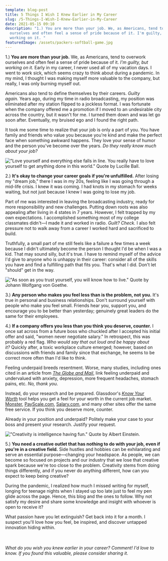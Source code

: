 ```yaml
---
template: blog-post
title: 5 Things I Wish I Knew Earlier in My Career
slug: /5-Things-I-Wish-I-Knew-Earlier-in-My-Career
date: 2021-05-15 09:10
description: "1.) You are more than your job. We, as Americans, tend to overwork
  ourselves and often feel a sense of pride because of it. I'm guilty, but
  working on it. "
featuredImage: /assets/packers-softball-game.jpg
---
```

<!--StartFragment-->

1.) **You are more than your job.** We, as Americans, tend to overwork ourselves and often feel a sense of pride because of it. *I'm guilty, but working on it.* Early in my career, I never used all of my vacation days. I went to work sick, which seems crazy to think about during a pandemic. In my mind, I thought I was making myself more valuable to the company, but really, I was only burning myself out.

Americans also tend to define themselves by their careers. *Guilty again.* Years ago, during my time in radio broadcasting, my position was eliminated after my station flipped to a jockless format. I was fortunate when the company offered me a promotion if I moved to an undesirable city across the country, but it wasn't for me. I turned them down and was let go soon after. Eventually, my bruised ego and I found the right path.

It took me some time to realize that your job is only a part of you. You have family and friends who value you because you're kind and make the perfect face when something awkward happens. They love your sense of humor and the person you've become over the years. *Do they really know much about your job?*

<!--EndFragment-->

!["Love yourself and everything else falls in line. You really have to love yourself to get anything done in this world." Quote by Lucille Ball.](/assets/lucy.png "Quote by Lucille Ball.")

<!--StartFragment-->

2.) **It's okay to change your career goals if you're unfulfilled.** After losing my "dream job," there I was in my 20s, feeling like I was going through a mid-life crisis. I knew it was coming. I had knots in my stomach for weeks waiting, but not just because I knew I was going to lose my job.

Part of me was interested in leaving the broadcasting industry, ready for more responsibility and new challenges. Putting down roots was also appealing after living in 4 states in 7 years. However, I felt trapped by my own expectations. I accomplished something most of my college classmates didn't—I made it and worked in radio. *Guilt? Check.* I also felt pressure not to walk away from a career I worked hard and sacrificed to build. 

Truthfully, a small part of me still feels like a failure a few times a week because I didn't ultimately become the person I thought I'd be when I was a kid. That may sound silly, but it's true. I have to remind myself of the advice I'd give to anyone who is unhappy in their career: consider all of the skills you have and find a fulfilling path that fits you. That's what I did. Don't let "should" get in the way.

<!--EndFragment-->

!["As soon as you trust yourself, you will know how to live." Quote by Johann Wolfgang von Goethe.](/assets/wvg.png "Quote by Johann Wolfgang von Goethe.")

<!--StartFragment-->

3.) **Any person who makes you feel less than is the problem, not you.** It's true in personal and business relationships. Don't surround yourself with people who make you feel small. Friends hear you, support you, and encourage you to be better than yesterday; genuinely great leaders do the same for their employees.

4.) **If a company offers you less than you think you deserve, counter.** I once sat across from a future boss who chuckled after I accepted his initial offer and said, "women never negotiate salary." In retrospect, this was probably a red flag. *Who would say that out loud and be happy about it?* Quickly after, a toxic workplace culture emerged; however, based on discussions with friends and family since that exchange, he seems to be correct more often than I'd like to think.

Feeling underpaid breeds resentment. Worse, many studies, including ones cited in an article from *[The Globe and Mail](https://www.theglobeandmail.com/life/health-and-fitness/health-advisor/feeling-underpaid-there-are-health-consequences-to-that/article23541907/)*, link feeling underpaid and undervalued with anxiety, depression, more frequent headaches, stomach pains, etc. *No, thank you*.

Instead, do your research and be prepared. Glassdoor's *[Know Your Worth](https://www.glassdoor.com/Salaries/know-your-worth.htm)* tool helps you get a feel for your worth in the current job market. [Monster](https://www.monster.com/salary), [PayScale.com](https://www.payscale.com/), [Salary.com](https://www.salary.com/), and many other sites offer the same free service. If you think you deserve more, counter.

Already in your position and underpaid? Politely make your case to your boss and present your research. Justify your request.

<!--EndFragment-->

!["Creativity is intelligence having fun." Quote by Albert Einstein.](/assets/ae.png "Quote by Albert Einstein.")

<!--StartFragment-->

5.) **You need a creative outlet that has nothing to do with your job, even if you're in a creative field.** Side hustles and hobbies can be exhilarating and serve an essential purpose—changing your headspace. As people, we can become so focused on projects and our industry that we lose that creative spark because we're too close to the problem. Creativity stems from doing things differently, and if you never do anything different, how can you expect to keep being creative?

During the pandemic, I realized how much I missed writing for myself, longing for teenage nights when I stayed up too late just to feel my pen glide across the page. Hence, this blog and the ones to follow. Why not satisfy my desire and share some knowledge and insight with whoever is open to receive it?

What passion have you let extinguish? Get back into it for a month. I suspect you'll love how you feel, be inspired, and discover untapped innovation hiding within.

<br />\
*What do you wish you knew earlier in your career? Comment! I'd love to know. If you found this valuable, please consider sharing it.*